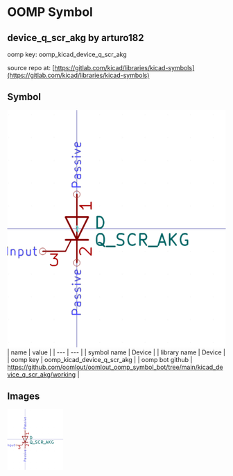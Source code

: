 # OOMP Symbol  
## device_q_scr_akg  by arturo182  
  
oomp key: oomp_kicad_device_q_scr_akg  
  
source repo at: [https://gitlab.com/kicad/libraries/kicad-symbols](https://gitlab.com/kicad/libraries/kicad-symbols)  
## Symbol  
  
[![working.png](working_600.png)](working.png)  
| name | value | 
| --- | --- | 
| symbol name | Device | 
| library name | Device | 
| oomp key | oomp_kicad_device_q_scr_akg | 
| oomp bot github | https://github.com/oomlout/oomlout_oomp_symbol_bot/tree/main/kicad_device_q_scr_akg/working | 
## Images  
  
[![working.png](working_140.png)](working.png)  
